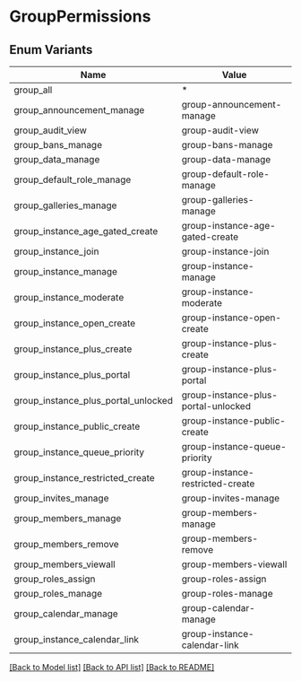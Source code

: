 # GroupPermissions

## Enum Variants

| Name | Value |
|---- | -----|
| group_all | * |
| group_announcement_manage | group-announcement-manage |
| group_audit_view | group-audit-view |
| group_bans_manage | group-bans-manage |
| group_data_manage | group-data-manage |
| group_default_role_manage | group-default-role-manage |
| group_galleries_manage | group-galleries-manage |
| group_instance_age_gated_create | group-instance-age-gated-create |
| group_instance_join | group-instance-join |
| group_instance_manage | group-instance-manage |
| group_instance_moderate | group-instance-moderate |
| group_instance_open_create | group-instance-open-create |
| group_instance_plus_create | group-instance-plus-create |
| group_instance_plus_portal | group-instance-plus-portal |
| group_instance_plus_portal_unlocked | group-instance-plus-portal-unlocked |
| group_instance_public_create | group-instance-public-create |
| group_instance_queue_priority | group-instance-queue-priority |
| group_instance_restricted_create | group-instance-restricted-create |
| group_invites_manage | group-invites-manage |
| group_members_manage | group-members-manage |
| group_members_remove | group-members-remove |
| group_members_viewall | group-members-viewall |
| group_roles_assign | group-roles-assign |
| group_roles_manage | group-roles-manage |
| group_calendar_manage | group-calendar-manage |
| group_instance_calendar_link | group-instance-calendar-link |


[[Back to Model list]](../README.md#documentation-for-models) [[Back to API list]](../README.md#documentation-for-api-endpoints) [[Back to README]](../README.md)


